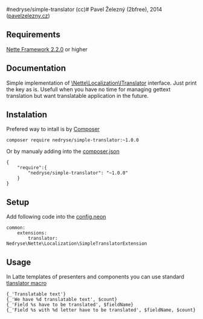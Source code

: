 #nedryse/simple-translator (cc)#
Pavel Železný (2bfree), 2014 ([pavelzelezny.cz](http://pavelzelezny.cz))

## Requirements ##

[Nette Framework 2.2.0](http://nette.org) or higher

## Documentation ##

Simple implementation of [\Nette\Localization\ITranslator](http://api.nette.org/2.2/Nette.Localization.ITranslator.html) interface. Just print the key as is. Usefull when you have no time for managing gettext translation but want translatable application in the future.

## Instalation ##

Prefered way to intall is by [Composer](http://getcomposer.org)

	composer require nedryse/simple-translator:~1.0.0

Or by manualy adding into the [composer.json](https://getcomposer.org/doc/04-schema.md#json-schema)

	{
		"require":{
			"nedryse/simple-translator": "~1.0.0"
		}
	}

## Setup ##

Add following code into the [config.neon](http://doc.nette.org/en/2.2/configuring#toc-framework-configuration)

	common:
		extensions:
			translator: Nedryse\Nette\Localization\SimpleTranslatorExtension

## Usage ##

In Latte templates of presenters and components you can use standard [tlanslator macro](http://doc.nette.org/cs/2.2/default-macros#toc-preklady)

	{_'Translatable text'}
	{_'We have %d translatable text', $count}
	{_'Field %s have to be translated', $fieldName}
	{_'Field %s with %d letter have to be translated', $fieldName, $count}